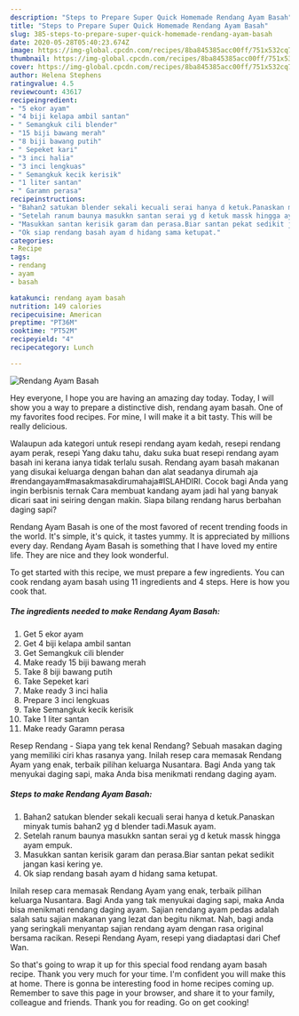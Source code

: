 ```yaml
---
description: "Steps to Prepare Super Quick Homemade Rendang Ayam Basah"
title: "Steps to Prepare Super Quick Homemade Rendang Ayam Basah"
slug: 385-steps-to-prepare-super-quick-homemade-rendang-ayam-basah
date: 2020-05-28T05:40:23.674Z
image: https://img-global.cpcdn.com/recipes/8ba845385acc00ff/751x532cq70/rendang-ayam-basah-resipi-foto-utama.jpg
thumbnail: https://img-global.cpcdn.com/recipes/8ba845385acc00ff/751x532cq70/rendang-ayam-basah-resipi-foto-utama.jpg
cover: https://img-global.cpcdn.com/recipes/8ba845385acc00ff/751x532cq70/rendang-ayam-basah-resipi-foto-utama.jpg
author: Helena Stephens
ratingvalue: 4.5
reviewcount: 43617
recipeingredient:
- "5 ekor ayam"
- "4 biji kelapa ambil santan"
- " Semangkuk cili blender"
- "15 biji bawang merah"
- "8 biji bawang putih"
- " Sepeket kari"
- "3 inci halia"
- "3 inci lengkuas"
- " Semangkuk kecik kerisik"
- "1 liter santan"
- " Garamn perasa"
recipeinstructions:
- "Bahan2 satukan blender sekali kecuali serai hanya d ketuk.Panaskan minyak tumis bahan2 yg d blender tadi.Masuk ayam."
- "Setelah ranum baunya masukkn santan serai yg d ketuk massk hingga ayam empuk."
- "Masukkan santan kerisik garam dan perasa.Biar santan pekat sedikit jangan kasi kering ye."
- "Ok siap rendang basah ayam d hidang sama ketupat."
categories:
- Recipe
tags:
- rendang
- ayam
- basah

katakunci: rendang ayam basah 
nutrition: 149 calories
recipecuisine: American
preptime: "PT36M"
cooktime: "PT52M"
recipeyield: "4"
recipecategory: Lunch

---
```



![Rendang Ayam Basah](https://img-global.cpcdn.com/recipes/8ba845385acc00ff/751x532cq70/rendang-ayam-basah-resipi-foto-utama.jpg)

Hey everyone, I hope you are having an amazing day today. Today, I will show you a way to prepare a distinctive dish, rendang ayam basah. One of my favorites food recipes. For mine, I will make it a bit tasty. This will be really delicious.

Walaupun ada kategori untuk resepi rendang ayam kedah, resepi rendang ayam perak, resepi Yang daku tahu, daku suka buat resepi rendang ayam basah ini kerana ianya tidak terlalu susah. Rendang ayam basah makanan yang disukai keluarga dengan bahan dan alat seadanya dirumah aja #rendangayam#masakmasakdirumahaja#ISLAHDIRI. Cocok bagi Anda yang ingin berbisnis ternak Cara membuat kandang ayam jadi hal yang banyak dicari saat ini seiring dengan makin. Siapa bilang rendang harus berbahan daging sapi?

Rendang Ayam Basah is one of the most favored of recent trending foods in the world. It's simple, it's quick, it tastes yummy. It is appreciated by millions every day. Rendang Ayam Basah is something that I have loved my entire life. They are nice and they look wonderful.


To get started with this recipe, we must prepare a few ingredients. You can cook rendang ayam basah using 11 ingredients and 4 steps. Here is how you cook that.

<!--inarticleads1-->

##### The ingredients needed to make Rendang Ayam Basah:

1. Get 5 ekor ayam
1. Get 4 biji kelapa ambil santan
1. Get  Semangkuk cili blender
1. Make ready 15 biji bawang merah
1. Take 8 biji bawang putih
1. Take  Sepeket kari
1. Make ready 3 inci halia
1. Prepare 3 inci lengkuas
1. Take  Semangkuk kecik kerisik
1. Take 1 liter santan
1. Make ready  Garamn perasa


Resep Rendang - Siapa yang tek kenal Rendang? Sebuah masakan daging yang memiliki ciri khas rasanya yang. Inilah resep cara memasak Rendang Ayam yang enak, terbaik pilihan keluarga Nusantara. Bagi Anda yang tak menyukai daging sapi, maka Anda bisa menikmati rendang daging ayam. 

<!--inarticleads2-->

##### Steps to make Rendang Ayam Basah:

1. Bahan2 satukan blender sekali kecuali serai hanya d ketuk.Panaskan minyak tumis bahan2 yg d blender tadi.Masuk ayam.
1. Setelah ranum baunya masukkn santan serai yg d ketuk massk hingga ayam empuk.
1. Masukkan santan kerisik garam dan perasa.Biar santan pekat sedikit jangan kasi kering ye.
1. Ok siap rendang basah ayam d hidang sama ketupat.


Inilah resep cara memasak Rendang Ayam yang enak, terbaik pilihan keluarga Nusantara. Bagi Anda yang tak menyukai daging sapi, maka Anda bisa menikmati rendang daging ayam. Sajian rendang ayam pedas adalah salah satu sajian makanan yang lezat dan begitu nikmat. Nah, bagi anda yang seringkali menyantap sajian rendang ayam dengan rasa original bersama racikan. Resepi Rendang Ayam, resepi yang diadaptasi dari Chef Wan. 

So that's going to wrap it up for this special food rendang ayam basah recipe. Thank you very much for your time. I'm confident you will make this at home. There is gonna be interesting food in home recipes coming up. Remember to save this page in your browser, and share it to your family, colleague and friends. Thank you for reading. Go on get cooking!

